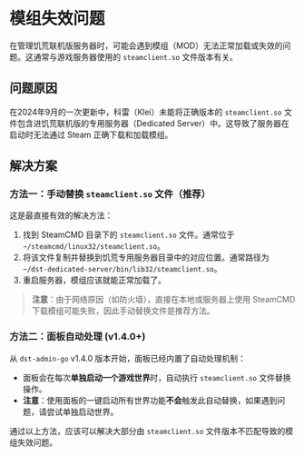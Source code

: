 # 模组失效问题

在管理饥荒联机版服务器时，可能会遇到模组（MOD）无法正常加载或失效的问题。这通常与游戏服务器使用的 `steamclient.so` 文件版本有关。

## 问题原因

在2024年9月的一次更新中，科雷（Klei）未能将正确版本的 `steamclient.so` 文件包含进饥荒联机版的专用服务器（Dedicated Server）中。这导致了服务器在启动时无法通过 Steam 正确下载和加载模组。

## 解决方案

### 方法一：手动替换 `steamclient.so` 文件（推荐）

这是最直接有效的解决方法：

1.  找到 SteamCMD 目录下的 `steamclient.so` 文件。通常位于 `~/steamcmd/linux32/steamclient.so`。
2.  将该文件复制并替换到饥荒专用服务器目录中的对应位置。通常路径为 `~/dst-dedicated-server/bin/lib32/steamclient.so`。
3.  重启服务器，模组应该就能正常加载了。

> **注意**：由于网络原因（如防火墙），直接在本地或服务器上使用 SteamCMD 下载模组可能失败，因此手动替换文件是推荐方法。

### 方法二：面板自动处理 (v1.4.0+)

从 `dst-admin-go` v1.4.0 版本开始，面板已经内置了自动处理机制：

-   面板会在每次**单独启动一个游戏世界**时，自动执行 `steamclient.so` 文件替换操作。
-   **注意**：使用面板的一键启动所有世界功能**不会**触发此自动替换，如果遇到问题，请尝试单独启动世界。

通过以上方法，应该可以解决大部分由 `steamclient.so` 文件版本不匹配导致的模组失效问题。